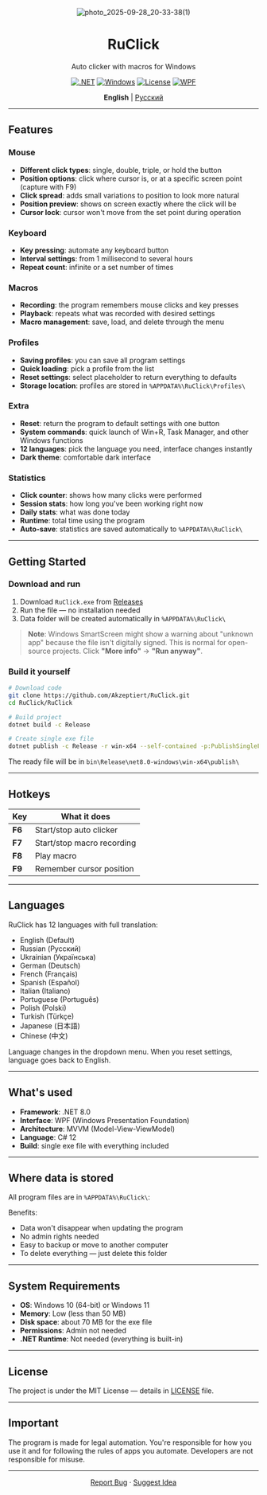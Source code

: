 <div align="center">

![photo_2025-09-28_20-33-38(1)](https://github.com/user-attachments/assets/bcd4418f-46c8-4ff2-9e48-521d010cf0f0)
  
# RuClick
Auto clicker with macros for Windows

[![.NET](https://img.shields.io/badge/.NET-8.0-512BD4?logo=dotnet)](https://dotnet.microsoft.com/)
[![Windows](https://img.shields.io/badge/Windows-10%2F11-0078D6?logo=windows)](https://www.microsoft.com/windows)
[![License](https://img.shields.io/badge/License-MIT-green.svg)](LICENSE)
[![WPF](https://img.shields.io/badge/WPF-XAML-blue)](https://github.com/dotnet/wpf)

**English** | [Русский](README.md)

</div>

---

## Features

### Mouse
- **Different click types**: single, double, triple, or hold the button
- **Position options**: click where cursor is, or at a specific screen point (capture with F9)
- **Click spread**: adds small variations to position to look more natural
- **Position preview**: shows on screen exactly where the click will be
- **Cursor lock**: cursor won't move from the set point during operation

### Keyboard
- **Key pressing**: automate any keyboard button
- **Interval settings**: from 1 millisecond to several hours
- **Repeat count**: infinite or a set number of times

### Macros
- **Recording**: the program remembers mouse clicks and key presses
- **Playback**: repeats what was recorded with desired settings
- **Macro management**: save, load, and delete through the menu

### Profiles
- **Saving profiles**: you can save all program settings
- **Quick loading**: pick a profile from the list
- **Reset settings**: select placeholder to return everything to defaults
- **Storage location**: profiles are stored in `%APPDATA%\RuClick\Profiles\`

### Extra
- **Reset**: return the program to default settings with one button
- **System commands**: quick launch of Win+R, Task Manager, and other Windows functions
- **12 languages**: pick the language you need, interface changes instantly
- **Dark theme**: comfortable dark interface

### Statistics
- **Click counter**: shows how many clicks were performed
- **Session stats**: how long you've been working right now
- **Daily stats**: what was done today
- **Runtime**: total time using the program
- **Auto-save**: statistics are saved automatically to `%APPDATA%\RuClick\`

---

## Getting Started

### Download and run
1. Download `RuClick.exe` from [Releases](../../releases)
2. Run the file — no installation needed
3. Data folder will be created automatically in `%APPDATA%\RuClick\`

> **Note**: Windows SmartScreen might show a warning about "unknown app" because the file isn't digitally signed. This is normal for open-source projects. Click **"More info"** → **"Run anyway"**.

### Build it yourself
```bash
# Download code
git clone https://github.com/Akzeptiert/RuClick.git
cd RuClick/RuClick

# Build project
dotnet build -c Release

# Create single exe file
dotnet publish -c Release -r win-x64 --self-contained -p:PublishSingleFile=true
```

The ready file will be in `bin\Release\net8.0-windows\win-x64\publish\`

---

## Hotkeys

| Key | What it does |
|---------|----------|
| **F6** | Start/stop auto clicker |
| **F7** | Start/stop macro recording |
| **F8** | Play macro |
| **F9** | Remember cursor position |

---

## Languages

RuClick has 12 languages with full translation:

- English (Default)
- Russian (Русский)
- Ukrainian (Українська)
- German (Deutsch)
- French (Français)
- Spanish (Español)
- Italian (Italiano)
- Portuguese (Português)
- Polish (Polski)
- Turkish (Türkçe)
- Japanese (日本語)
- Chinese (中文)

Language changes in the dropdown menu. When you reset settings, language goes back to English.

---

## What's used

- **Framework**: .NET 8.0
- **Interface**: WPF (Windows Presentation Foundation)
- **Architecture**: MVVM (Model-View-ViewModel)
- **Language**: C# 12
- **Build**: single exe file with everything included

---

## Where data is stored

All program files are in `%APPDATA%\RuClick\`:

Benefits:
- Data won't disappear when updating the program
- No admin rights needed
- Easy to backup or move to another computer
- To delete everything — just delete this folder

---

## System Requirements

- **OS**: Windows 10 (64-bit) or Windows 11
- **Memory**: Low (less than 50 MB)
- **Disk space**: about 70 MB for the exe file
- **Permissions**: Admin not needed
- **.NET Runtime**: Not needed (everything is built-in)

---

## License

The project is under the MIT License — details in [LICENSE](LICENSE) file.

---

## Important

The program is made for legal automation. You're responsible for how you use it and for following the rules of apps you automate. Developers are not responsible for misuse.

---

<div align="center">

[Report Bug](../../issues) · [Suggest Idea](../../issues)

</div>


